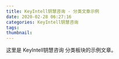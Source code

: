 ```yaml
---
title: KeyIntell钥慧咨询 - 分类文章示例
date: 2020-02-28 06:27:16
categories: KeyIntell钥慧咨询
tags:
thumbnail:
---
```


这里是 KeyIntell钥慧咨询 分类板块的示例文章。
